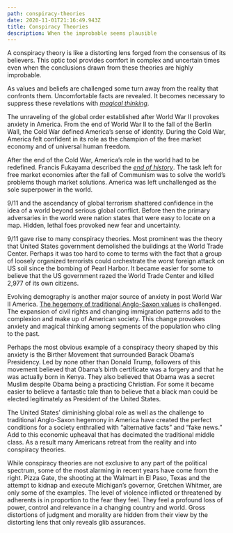 ```yaml
---
path: conspiracy-theories
date: 2020-11-01T21:16:49.943Z
title: Conspiracy Theories
description: When the improbable seems plausible
---
```

A conspiracy theory is like a distorting lens forged from the consensus of its believers. This optic tool provides comfort in complex and uncertain times even when the conclusions drawn from these theories are highly improbable.

As values and beliefs are challenged some turn away from the reality that confronts them. Uncomfortable facts are revealed. It becomes necessary to suppress these revelations with *[magical thinking](https://bostonreview.net/politics/samuel-clowes-huneke-when-democracy-ails-magic-thrives)*.

The unraveling of the global order established after World War II provokes anxiety in America. From the end of World War II to the fall of the Berlin Wall, the Cold War defined America’s sense of identity. During the Cold War, America felt confident in its role as the champion of the free market economy and of universal human freedom.

After the end of the Cold War, America’s role in the world had to be redefined. Francis Fukayama described the *[end of history](https://www.newyorker.com/magazine/2018/09/03/francis-fukuyama-postpones-the-end-of-history)*. The task left for free market economies after the fall of Communism was to solve the world’s problems though market solutions. America was left unchallenged as the sole superpower in the world.  

9/11 and the ascendancy of global terrorism shattered confidence in the idea of a world beyond serious global conflict. Before then the primary adversaries in the world were nation states that were easy to locate on a map. Hidden, lethal foes provoked new fear and uncertainty.

9/11 gave rise to many conspiracy theories. Most prominent was the theory that United States government demolished the buildings at the World Trade Center. Perhaps it was too hard to come to terms with the fact that a group of loosely organized terrorists could orchestrate the worst foreign attack on US soil since the bombing of Pearl Harbor. It became easier for some to believe that the US government razed the World Trade Center and killed 2,977 of its own citizens.

Evolving demography is another major source of anxiety in post World War II America. [The hegemony of traditional Anglo-Saxon values](https://www.theatlantic.com/magazine/archive/1896/07/the-united-states-and-the-anglo-saxon-future/525690/) is challenged. The expansion of civil rights and changing immigration patterns add to the complexion and make up of American society. This change provokes anxiety and magical thinking among segments of the population who cling to the past.  

Perhaps the most obvious example of a conspiracy theory shaped by this anxiety is the Birther Movement that surrounded Barack Obama’s Presidency. Led by none other than Donald Trump, followers of this movement believed that Obama’s birth certificate was a forgery and that he was actually born in Kenya. They also believed that Obama was a secret Muslim despite Obama being a practicing Christian. For some it became easier to believe a fantastic tale than to believe that a black man could be elected legitimately as President of the United States.  

The United States’ diminishing global role as well as the challenge to traditional Anglo-Saxon hegemony in America have created the perfect conditions for a society enthralled with “alternative facts” and “fake news.” Add to this economic upheaval that has decimated the traditional middle class. As a result many Americans retreat from the reality and into conspiracy theories.   

While conspiracy theories are not exclusive to any part of the political spectrum, some of the most alarming in recent years have come from the right. Pizza Gate, the shooting at the Walmart in El Paso, Texas and the attempt to kidnap and execute Michigan’s governor, Gretchen Whitmer, are only some of the examples. The level of violence inflicted or threatened by adherents is in proportion to the fear they feel. They feel a profound loss of power, control and relevance in a changing country and world. Gross distortions of judgment and morality are hidden from their view by the distorting lens that only reveals glib assurances.